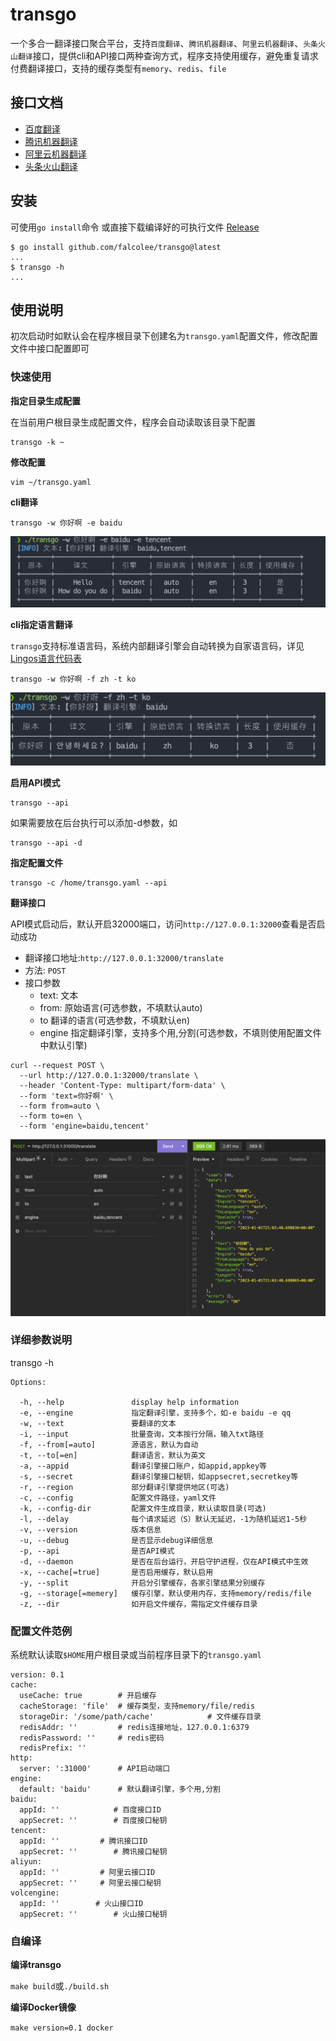 # transgo
一个多合一翻译接口聚合平台，支持`百度翻译`、`腾讯机器翻译`、`阿里云机器翻译`、`头条火山翻译`接口，提供cli和API接口两种查询方式，程序支持使用缓存，避免重复请求付费翻译接口，支持的缓存类型有`memory`、`redis`、`file`

## 接口文档
* [百度翻译](https://fanyi-api.baidu.com/doc/21)
* [腾讯机器翻译](https://cloud.tencent.com/document/product/551/15612)
* [阿里云机器翻译](https://help.aliyun.com/document_detail/215387.html?spm=a2c4g.11186623.0.0.67612e50Jf1003)
* [头条火山翻译](https://www.volcengine.com/docs/4640/65067)

## 安装
可使用`go install`命令 或直接下载编译好的可执行文件 [Release](https://github.com/falcolee/transgo/releases)
```
$ go install github.com/falcolee/transgo@latest
...
$ transgo -h
...
```

## 使用说明
初次启动时如默认会在程序根目录下创建名为`transgo.yaml`配置文件，修改配置文件中接口配置即可

### 快速使用

**指定目录生成配置**

在当前用户根目录生成配置文件，程序会自动读取该目录下配置
```
transgo -k ~
```

**修改配置**
```
vim ~/transgo.yaml
```

**cli翻译**

```
transgo -w 你好啊 -e baidu
```
![multi](screenshots/multi.png)

**cli指定语言翻译**

`transgo`支持标准语言码，系统内部翻译引擎会自动转换为自家语言码，详见[Lingos语言代码表](http://www.lingoes.net/zh/translator/langcode.htm)

```
transgo -w 你好啊 -f zh -t ko
```
![ko](screenshots/ko.png)


**启用API模式**

```
transgo --api
```
如果需要放在后台执行可以添加-d参数，如
```
transgo --api -d
```

**指定配置文件**

```
transgo -c /home/transgo.yaml --api
```

**翻译接口**

API模式启动后，默认开启32000端口，访问`http://127.0.0.1:32000`查看是否启动成功
  - 翻译接口地址:`http://127.0.0.1:32000/translate`
  - 方法: `POST`
  - 接口参数
    * text: 文本
    * from: 原始语言(可选参数，不填默认auto)
    * to 翻译的语言(可选参数，不填默认en)
    * engine 指定翻译引擎，支持多个用,分割(可选参数，不填则使用配置文件中默认引擎)
```
curl --request POST \
  --url http://127.0.0.1:32000/translate \
  --header 'Content-Type: multipart/form-data' \
  --form 'text=你好啊' \
  --form from=auto \
  --form to=en \
  --form 'engine=baidu,tencent'
```
![postman](screenshots/postman.png)

### 详细参数说明
transgo -h
```
Options:

  -h, --help               display help information
  -e, --engine             指定翻译引擎，支持多个，如-e baidu -e qq
  -w, --text               要翻译的文本
  -i, --input              批量查询，文本按行分隔，输入txt路径
  -f, --from[=auto]        源语言，默认为自动
  -t, --to[=en]            翻译语言，默认为英文
  -a, --appid              翻译引擎接口账户，如appid,appkey等
  -s, --secret             翻译引擎接口秘钥，如appsecret,secretkey等
  -r, --region             部分翻译引擎提供地区(可选)
  -c, --config             配置文件路径，yaml文件
  -k, --config-dir         配置文件生成目录，默认读取目录(可选)
  -l, --delay              每个请求延迟（S）默认无延迟，-1为随机延迟1-5秒
  -v, --version            版本信息
  -u, --debug              是否显示debug详细信息
  -p, --api                是否API模式
  -d, --daemon             是否在后台运行，开启守护进程，仅在API模式中生效
  -x, --cache[=true]       是否启用缓存，默认启用
  -y, --split              开启分引擎缓存，各家引擎结果分别缓存
  -g, --storage[=memery]   缓存引擎，默认使用内存，支持memory/redis/file
  -z, --dir                如开启文件缓存，需指定文件缓存目录
```

### 配置文件范例
系统默认读取`$HOME`用户根目录或当前程序目录下的`transgo.yaml`
```
version: 0.1
cache:
  useCache: true       	# 开启缓存
  cacheStorage: 'file'	# 缓存类型，支持memory/file/redis
  storageDir: '/some/path/cache'			# 文件缓存目录
  redisAddr: ''			# redis连接地址，127.0.0.1:6379
  redisPassword: ''		# redis密码
  redisPrefix: ''
http:
  server: ':31000'      # API启动端口
engine:
  default: 'baidu'      # 默认翻译引擎，多个用,分割
baidu:
  appId: ''            # 百度接口ID
  appSecret: ''        # 百度接口秘钥
tencent:
  appId: ''         # 腾讯接口ID
  appSecret: ''        # 腾讯接口秘钥
aliyun:
  appId: ''         # 阿里云接口ID
  appSecret: ''     # 阿里云接口秘钥
volcengine:
  appId: ''        # 火山接口ID
  appSecret: ''        # 火山接口秘钥

```

### 自编译
**编译transgo**

`make build`或`./build.sh`

**编译Docker镜像**

`make version=0.1 docker`
